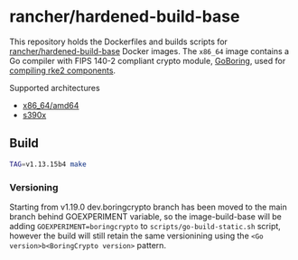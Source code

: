 # rancher/hardened-build-base

This repository holds the Dockerfiles and builds scripts for [rancher/hardened-build-base](https://hub.docker.com/r/rancher/hardened-build-base) Docker images. The `x86_64` image contains a Go compiler with FIPS 140-2 compliant crypto module, [GoBoring](https://github.com/golang/go/tree/dev.boringcrypto/misc/boring), used for [compiling rke2 components](https://docs.rke2.io/security/fips_support/#fips-support-in-cluster-components).

Supported architectures

- [x86_64/amd64](Dockerfile.amd64)
- [s390x](Dockerfile.s390x)

## Build

```sh
TAG=v1.13.15b4 make
```

### Versioning

Starting from v1.19.0 dev.boringcrypto branch has been moved to the main branch behind GOEXPERIMENT variable, so the image-build-base will be adding `GOEXPERIMENT=boringcrypto` to `scripts/go-build-static.sh` script, however the build will still retain the same versionining using the `<Go version>b<BoringCrypto version>` pattern.
